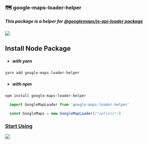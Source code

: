 ### 🗺 google-maps-loader-helper

##### This package is a helper for [@googlemaps/js-api-loader package](https://github.com/googlemaps/js-api-loader)

<img src="./resources/autocomplete.gif">

## Install Node Package

* ##### with yarn

```bash
yarn add google-maps-loader-helper
```

* ##### with npm

```bash
npm install google-maps-loader-helper
```
  

```javascript
  import GoogleMapLoader from 'google-maps-loader-helper'

  const GoogleMaps = new GoogleMapLoader(/*options*/)
```

### [Start Using](https://edisdev.github.io/google-maps-loader-helper)

<img src="./resources/drawing-manager.gif">